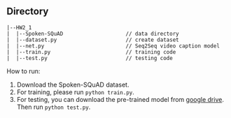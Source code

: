 ## Directory

```
|--HW2_1
|  |--Spoken-SQuAD                    // data directory
|  |--dataset.py                      // create dataset
|  |--net.py                          // Seq2Seq video caption model
|  |--train.py                        // training code
|  |--test.py                         // testing code
```

How to run:
1. Download the Spoken-SQuAD dataset. 
2. For training, please run `python train.py`.
3. For testing, you can download the pre-trained model from [google drive](https://drive.google.com/file/d/11LffXIjgBq-oYHLwTtB5WfkZkxp1dpnc/view?usp=sharing). Then run `python test.py`.